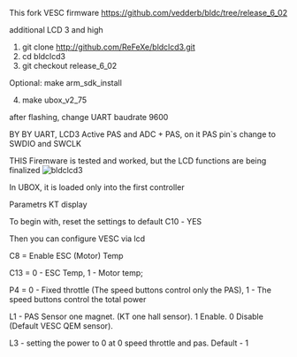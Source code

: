 This fork VESC firmware
https://github.com/vedderb/bldc/tree/release_6_02

additional LCD 3 and high


1. git clone http://github.com/ReFeXe/bldclcd3.git
2. cd bldclcd3
3. git checkout release_6_02

Optional: make arm_sdk_install

4. make ubox_v2_75 



after flashing, change UART baudrate 9600


BY BY UART, LCD3 Active PAS and ADC + PAS, on it PAS pin`s change to SWDIO and SWCLK



THIS Firemware is tested and worked, but the LCD functions are being finalized
![bldclcd3](https://user-images.githubusercontent.com/129334095/229014217-7b9d9bf6-c86d-4702-b157-ef4f8fd96065.jpg)

In UBOX, it is loaded only into the first controller







Parametrs KT display 

To begin with, reset the settings to default
С10 - YES

Then you can configure VESC via lcd

C8 = Enable ESC (Motor) Temp

C13 = 0 - ESC Temp, 1 - Motor temp;


P4 = 0 - Fixed throttle (The speed buttons control only the PAS),  1 - The speed buttons control the total power

L1 - PAS Sensor one magnet. (KT one hall sensor). 1 Enable. 0 Disable (Default VESC QEM sensor).

L3 - setting the power to 0 at 0 speed throttle and pas. Default - 1

